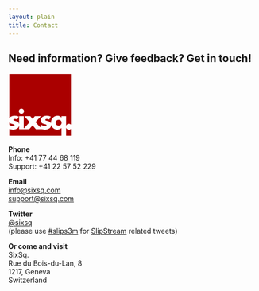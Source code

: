 ```yaml
---
layout: plain
title: Contact
---
```


Need information? Give feedback? Get in touch!
-----------

![SixSq logo](img/design/sixsq_logo_128px.png)

**Phone**  
Info: +41 77 44 68 119  
Support: +41 22 57 52 229

**Email**  
[info@sixsq.com](mailto:info@sixsq.com)  
[support@sixsq.com](mailto:support@sixsq.com)


**Twitter**  
[@sixsq](https://twitter.com/#!/sixsq)  
(please use
  [#slips3m](https://twitter.com/#!/search/%23slips3m) for
  [SlipStream](/products/slipstream.html) related tweets)

**Or come and visit**  
SixSq.  
Rue du Bois-du-Lan, 8  
1217, Geneva  
Switzerland
